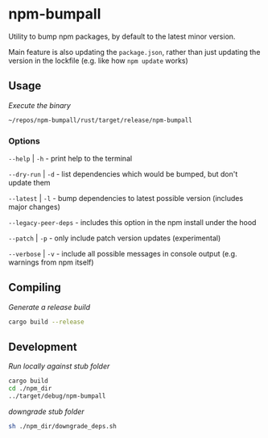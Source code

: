 # npm-bumpall

Utility to bump npm packages, by default to the latest minor version.

Main feature is also updating the `package.json`, rather than just updating the version in the lockfile (e.g. like how `npm update` works)

## Usage
_Execute the binary_
```bash
~/repos/npm-bumpall/rust/target/release/npm-bumpall
```

### Options

`--help` | `-h` - print help to the terminal

`--dry-run` | `-d` - list dependencies which would be bumped, but don't update them

`--latest` | `-l` - bump dependencies to latest possible version (includes major changes)

`--legacy-peer-deps` - includes this option in the npm install under the hood

`--patch` | `-p` - only include patch version updates (experimental)

`--verbose` | `-v` - include all possible messages in console output (e.g. warnings from npm itself)

## Compiling
_Generate a release build_
```bash
cargo build --release
```

## Development
_Run locally against stub folder_
```bash
cargo build
cd ./npm_dir
../target/debug/npm-bumpall
```

_downgrade stub folder_
```bash
sh ./npm_dir/downgrade_deps.sh
```
